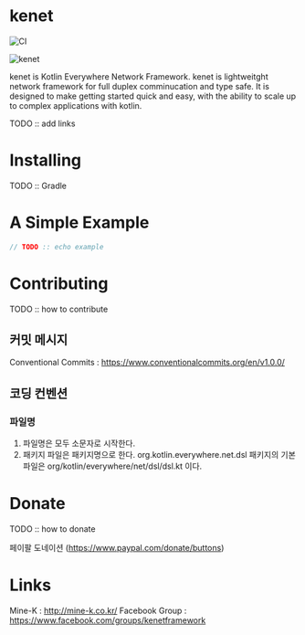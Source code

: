 # kenet

![CI](https://github.com/kotlin-everywhere/kenet/actions/workflows/gradle.yml/badge.svg)

![kenet](https://user-images.githubusercontent.com/682021/123745117-c260c200-d8ea-11eb-88fd-1e465cd47e00.png)

kenet is Kotlin Everywhere Network Framework.
kenet is lightweitght network framework for full duplex comminucation and type safe. It is designed to make getting started quick and easy, with the ability to scale up to complex applications with kotlin. 

TODO ::  add links

# Installing

TODO :: Gradle

# A Simple Example

```kotlin
// TODO :: echo example
```

# Contributing

TODO :: how to contribute

## 커밋 메시지

Conventional Commits : https://www.conventionalcommits.org/en/v1.0.0/

## 코딩 컨벤션

### 파일명

1. 파일명은 모두 소문자로 시작한다.
2. 패키지 파일은 패키지명으로 한다. org.kotlin.everywhere.net.dsl 패키지의 기본 파일은 org/kotlin/everywhere/net/dsl/dsl.kt 이다.

# Donate

TODO :: how to donate

페이팔 도네이션 (https://www.paypal.com/donate/buttons)

# Links

Mine-K : http://mine-k.co.kr/
Facebook Group : https://www.facebook.com/groups/kenetframework

